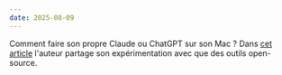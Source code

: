 ```yaml
---
date: 2025-08-09
---
```

Comment faire son propre Claude ou ChatGPT sur son Mac ? Dans [cet article](https://instavm.io/blog/building-my-offline-ai-workspace) l'auteur partage son expérimentation avec que des outils open-source. 

 